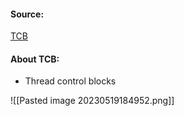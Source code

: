 #### Source:
[TCB](https://www.geeksforgeeks.org/thread-control-block-in-operating-system/)

#### About TCB:

* Thread control blocks

![[Pasted image 20230519184952.png]]

